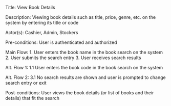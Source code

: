 Title: View Book Details

Description: Viewing book details such as title, price, genre, etc. on the system by entering its title or code 

Actor(s): Cashier, Admin, Stockers

Pre-conditions: User is authenticated and authorized

Main Flow:
    1. User enters the book name in the book search on the system 
    2. User submits the search entry
    3. User receives search results

Alt. Flow 1:
    1.1 User enters the book code in the book search on the system

Alt. Flow 2:
    3.1 No search results are shown and user is prompted to change search entry or exit

Post-conditions: User views the book details (or list of books and their details) that fit the search
